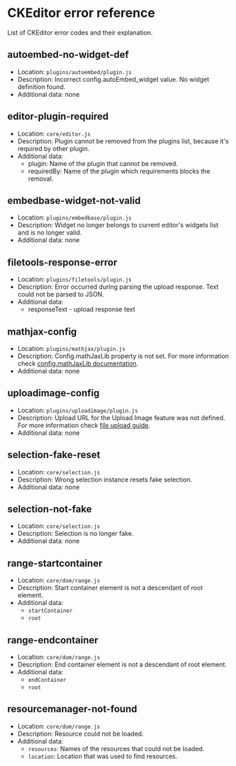 <!--
Copyright (c) 2003-2015, CKSource - Frederico Knabben. All rights reserved.
For licensing, see LICENSE.md.
-->

# CKEditor error reference

List of CKEditor error codes and their explanation.

## autoembed-no-widget-def

* Location: `plugins/autoembed/plugin.js`
* Description: Incorrect config.autoEmbed_widget value. No widget definition found.
* Additional data: none

## editor-plugin-required
* Location: `core/editor.js`
* Description: Plugin cannot be removed from the plugins list, because it's required by other plugin.
* Additional data:
	* plugin: Name of the plugin that cannot be removed.
	* requiredBy: Name of the plugin which requirements blocks the removal.

## embedbase-widget-not-valid

* Location: `plugins/embedbase/plugin.js`
* Description: Widget no longer belongs to current editor's widgets list and is no longer valid.
* Additional data: none

## filetools-response-error

* Location: `plugins/filetools/plugin.js`
* Description: Error occurred during parsing the upload response. Text could not be parsed to JSON.
* Additional data:
	* responseText - upload response text

## mathjax-config

* Location: `plugins/mathjax/plugin.js`
* Description: Config.mathJaxLib property is not set. For more information check [config.mathJaxLib documentation](http://docs.ckeditor.com/#!/api/CKEDITOR.config-cfg-mathJaxLib).
* Additional data: none

## uploadimage-config

* Location: `plugins/uploadimage/plugin.js`
* Description: Upload URL for the Upload Image feature was not defined. For more information check [file upload guide](http://docs.ckeditor.com/#!/guide/dev_file_upload).
* Additional data: none

## selection-fake-reset

* Location: `core/selection.js`
* Description: Wrong selection instance resets fake selection.
* Additional data: none

## selection-not-fake

* Location: `core/selection.js`
* Description: Selection is no longer fake.
* Additional data: none

## range-startcontainer

* Location: `core/dom/range.js`
* Description: Start container element is not a descendant of root element.
* Additional data:
	* `startContainer`
	* `root`

## range-endcontainer

* Location: `core/dom/range.js`
* Description: End container element is not a descendant of root element.
* Additional data:
	* `endContainer`
	* `root`

## resourcemanager-not-found

* Location: `core/dom/range.js`
* Description: Resource could not be loaded.
* Additional data:
	* `resources`: Names of the resources that could not be loaded.
	* `location`: Location that was used to find resources.